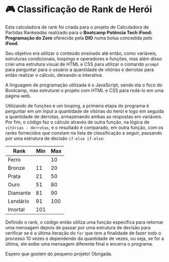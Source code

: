 # 🎮 Classificação de Rank de Herói

Esta calculadora de rank foi criada para o projeto de Calculadora de Partidas Rankeadas realizado para o **Bootcamp Potência Tech iFood: Programação do Zero** oferecido pela **DIO** numa bolsa concedida pelo **iFood**.

Seu objetivo era utilizar o conteúdo ensinado até então, como variáveis, estruturas condicionais, loopings e operadores e funções, mas além disso criei uma estrutura visual de HTML e CSS para utilizar o comando `prompt` para perguntar para o usuário a quantidade de vitórias e derrotas para então realizar o cálculo, deixando-a interativa. 

A linguagem de programação utilizada é o JavaScript, sendo ela o foco do Bootcamp, mas estruturei o projeto com HTML e CSS para rodá-lo em uma página web. 

Utilizando de funções e um looping, a primeira etapa do programa é perguntar em um input a quantidade de vitórias do herói e logo em seguida a quantidade de derrotas, armazenando ambas as respostas em variáveis. Por fim, o código faz o cálculo através de outra função, na lógica de `vitórias - derrotas`, e o resultado é comparado, em outra função, com os ranks fornecidos que constam na lista de classificação a seguir, passando por uma estrutura de decisão `if-else if-else`:

|   Rank   | Min | Max |
|----------|-----|-----|
|Ferro     |     |10   |
|Bronze    |11   |20   |
|Prata     |21   |50   |
|Ouro      |51   |80   |
|Diamante  |81   |90   |
|Lendário  |91   |100  |
|Imortal   |101  |     |


Definido o rank, o código então utiliza uma função específica para retornar uma mensagem depois de passar por uma estrutura de decisão para verificar se é a última iteração do `for` que tem a finalidade de fazer todo o processo 10 vezes e dependendo da quantidade de vezes, ou seja, se for a última, ele exibe uma mensagem diferente final e encerra o programa.

Espero que gostem do pequeno projeto! Obrigada.